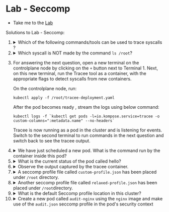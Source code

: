 # Lab - Seccomp

  - Take me to the [Lab](https://kodekloud.com/topic/lab-seccomp/)

Solutions to Lab - Seccomp:

1.  <details>
    <summary>Which of the following commands/tools can be used to trace syscalls ?</summary>

      * `getcap`
      * `tcpdump`
      * `strace`
      * `getpcap`

      <details>
      <summary>Reveal</summary>

      * `strace` - which stands for "syscall trace"

      </details>
    </details>

1.  <details>
    <summary>Which syscall is NOT made by the command <code>ls /root</code>?</summary>

    Try it out for yourself using strace.

      ```bash
      strace -c ls /root
      ```

      * execve
      * connect
      * read
      * access

      <details>
      <summary>Reveal</summary>

      * `connect` - This call is used for connecting network sockets - not required to list a local directory.

      </details>

    </details>

1. For answering the next question, open a new terminal on the controlplane node by clicking on the `+` button next to Terminal 1. Next, on this new terminal, run the Tracee tool as a container, with the appropriate flags to detect syscalls from new containers.

    On the controlplane node, run:

    ```
    kubectl apply -f /root/tracee-deployment.yaml
    ```

    After the pod becomes ready , stream the logs using below command:

    ```
    kubectl logs -f `kubectl get pods -l=io.kompose.service=tracee -o custom-columns=":metadata.name" --no-headers`
    ```

    Tracee is now running as a pod in the cluster and is listening for events. Switch to the second terminal to run commands in the next question and switch back to see the tracee output.


1.  <details>
    <summary>We have just scheduled a new pod. What is the command run by the container inside this pod?</summary>

    Inspect the pod called `hello`

      <details>
      <summary>Reveal</summary>

      * `echo hello`

      </details>

    </details>

1.  <details>
    <summary>What is the current status of the pod called hello?</summary>

      ```
      kubectl get pod hello
      ```

      <details>
      <summary>Reveal</summary>

      * `Completed`

      </details>

    </details>

1.  <details>
    <summary>Observe the output captured by the tracee container.</summary>

    Which was the last syscall that was generated by the container that ran the message echo hello?

    Switch back to the terminal where you l;eft the tracee log output running. Examine the `EVENT` column

      <details>
      <summary>Reveal</summary>

      * `sched_process_exit`

      </details>

    </details>

1.  <details>
    <summary>A seccomp profile file called <code>custom-profile.json</code> has been placed under <code>/root</code> directory.</summary>

    What type of a profile is this?

      <details>
      <summary>Reveal</summary>

      * ` whitelist type profile` -  to ensure that exactly and only the specified syscalls could ever be used.

      </details>

    </details>

1.  <details>
    <summary>Another seccomp profile file called <code>relaxed-profile.json</code> has been placed under <code>/root</code>directory.</summary>

    What is the default action set in this profile?

      <details>
      <summary>Reveal</summary>

      Check the value of the defaultAction set inside the file
      * `SCMP_ACT_ALLOW`

      </details>

    </details>

1.  <details>
    <summary>What is the default Seccomp profile location in this cluster?</summary>

    The default location for seccomp profiles is the `seccomp` dubdirectory of the kubelet installation on each node, normally

    ```
    /var/lib/kubelet/seccomp
    ```
    </details>

1.  <details>
    <summary>Create a new pod called <code>audit-nginx</code> using the <code>nginx</code> image and make use of the <code>audit.json</code> seccomp profile in the pod's security context</summary>

    The `audit.json` file is already present in the default seccomp profile path in the `controlplane` node.

      <details>
      <summary>Reveal</summary>

      Note the profile JSON file

      ```
      ls -l /var/lib/kubelet/seccomp/profiles/
      ```

      Profile paths in manifests are specified *relative* to the default profile directory.

      ```yaml
      apiVersion: v1
      kind: Pod
      metadata:
        labels:
          run: nginx
        name: audit-nginx
      spec:
        securityContext:
          seccompProfile:
            type: Localhost
            localhostProfile: profiles/audit.json
        containers:
        - image: nginx
          name: nginx
      ```

      </details>
    </details>

